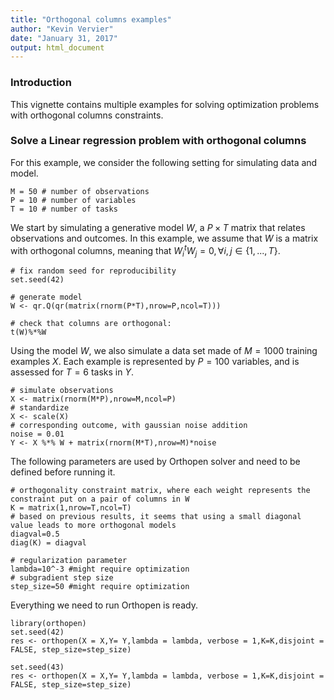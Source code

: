 ```yaml
---
title: "Orthogonal columns examples"
author: "Kevin Vervier"
date: "January 31, 2017"
output: html_document
---
```


### Introduction

This vignette contains multiple examples for solving optimization problems with orthogonal columns constraints.

### Solve a Linear regression problem with orthogonal columns

For this example, we consider the following setting for simulating data and model.

```{r}
M = 50 # number of observations
P = 10 # number of variables
T = 10 # number of tasks
```
We start by simulating a generative model $W$, a $P\times T$ matrix that relates observations and outcomes. In this example, we assume that $W$ is a matrix with orthogonal columns, meaning that $W_i^tW_j = 0, \forall i,j \in \lbrace1,...,T\rbrace$.

```{r}
# fix random seed for reproducibility
set.seed(42)

# generate model
W <- qr.Q(qr(matrix(rnorm(P*T),nrow=P,ncol=T)))

# check that columns are orthogonal:
t(W)%*%W
```

Using the model $W$, we also simulate a data set made of $M=1000$ training examples $X$. Each example is represented by $P=100$ variables, and is assessed for $T=6$ tasks in $Y$.

```{r}
# simulate observations
X <- matrix(rnorm(M*P),nrow=M,ncol=P) 
# standardize
X <- scale(X)
# corresponding outcome, with gaussian noise addition
noise = 0.01
Y <- X %*% W + matrix(rnorm(M*T),nrow=M)*noise
```

The following parameters are used by Orthopen solver and need to be defined before running it.
```{r}
# orthogonality constraint matrix, where each weight represents the constraint put on a pair of columns in W
K = matrix(1,nrow=T,ncol=T)
# based on previous results, it seems that using a small diagonal value leads to more orthogonal models
diagval=0.5
diag(K) = diagval

# regularization parameter
lambda=10^-3 #might require optimization
# subgradient step size
step_size=50 #might require optimization
```

Everything we need to run Orthopen is ready.

```{r}
library(orthopen)
set.seed(42)
res <- orthopen(X = X,Y= Y,lambda = lambda, verbose = 1,K=K,disjoint = FALSE, step_size=step_size)

set.seed(43)
res <- orthopen(X = X,Y= Y,lambda = lambda, verbose = 1,K=K,disjoint = FALSE, step_size=step_size)

```


